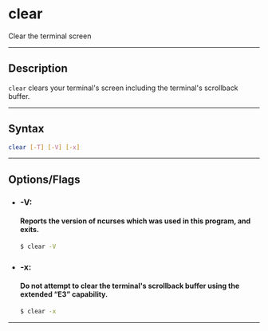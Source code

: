 # clear
Clear the terminal screen

---

## Description
`clear` clears your terminal's screen including the terminal's scrollback buffer.

---

## Syntax
```bash
clear [-T] [-V] [-x]
```

---

## Options/Flags
- ### -V:
  #### Reports the version of ncurses which was used in this program, and exits.
    ```bash
    $ clear -V
    ```
- ### -x:
  #### Do not attempt to clear the terminal's scrollback buffer using the extended “E3” capability.
    ```bash
    $ clear -x
    ```

---

